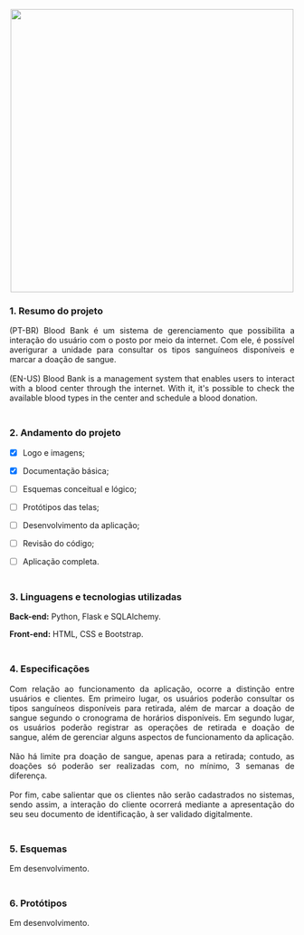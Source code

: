 <p align="center">
  <img src="https://user-images.githubusercontent.com/110633725/224203587-262e4129-07c2-49bc-b175-de9843b11491.png" width="500" height="auto">
</p>


### 1. Resumo do projeto
<div align="justify">
  (PT-BR) Blood Bank é um sistema de gerenciamento que possibilita a interação do usuário com o posto por meio da internet. Com ele, é possível averigurar 
  a unidade para consultar os tipos sanguíneos disponíveis e marcar a doação de sangue.
  <br><br>
  (EN-US) Blood Bank is a management system that enables users to interact with a blood center through the internet. With it, it's possible to check 
  the available blood types in the center and schedule a blood donation.
</div>


### <br>2. Andamento do projeto
- [x] Logo e imagens;
- [x] Documentação básica;
- [ ] Esquemas conceitual e lógico;
- [ ] Protótipos das telas;
- [ ] Desenvolvimento da aplicação;
- [ ] Revisão do código;
- [ ] Aplicação completa.


### <br>3. Linguagens e tecnologias utilizadas
**Back-end:**
Python, Flask e SQLAlchemy.

**Front-end:**
HTML, CSS e Bootstrap.


### <br>4. Especificações
<div align="justify">
  Com relação ao funcionamento da aplicação, ocorre a distinção entre usuários e clientes. Em primeiro lugar, os usuários poderão consultar os tipos 
  sanguíneos disponíveis para retirada, além de marcar a doação de sangue segundo o cronograma de horários disponíveis. Em segundo lugar, os usuários 
  poderão registrar as operações de retirada e doação de sangue, além de gerenciar alguns aspectos de funcionamento da aplicação. 
  <br><br>
  Não há limite pra doação de sangue, apenas para a retirada; contudo, as doações só poderão ser realizadas com, no mínimo, 3 semanas de diferença. 
  <br><br>
  Por fim, cabe salientar que os clientes não serão cadastrados no sistemas, sendo assim, a interação do cliente ocorrerá mediante a apresentação do 
  seu seu documento de identificação, à ser validado digitalmente.
</div>


### <br>5. Esquemas
Em desenvolvimento.


### <br>6. Protótipos
Em desenvolvimento.
